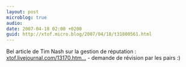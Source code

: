 ```yaml
---
layout: post
microblog: true
audio: 
date: 2007-04-18 02:00 +0200
guid: http://xtof.micro.blog/2007/04/18/t31800561.html
---
```

Bel article de Tim Nash sur la gestion de réputation : [xtof.livejournal.com/13170.htm...](http://xtof.livejournal.com/13170.html) - demande de révision par les pairs :)
